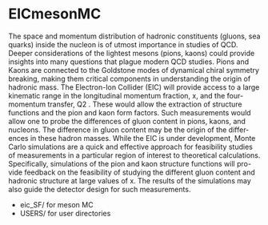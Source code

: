 # EICmesonMC

The space and momentum distribution of hadronic constituents (gluons,
sea quarks) inside the nucleon is of utmost importance in studies of QCD.
Deeper considerations of the lightest mesons (pions, kaons) could provide
insights into many questions that plague modern QCD studies. Pions and
Kaons are connected to the Goldstone modes of dynamical chiral symmetry
breaking, making them critical components in understanding the origin of
hadronic mass. The Electron-Ion Collider (EIC) will provide access to a
large kinematic range in the longitudinal momentum fraction, x, and the
four-momentum transfer, Q2 . These would allow the extraction of structure
functions and the pion and kaon form factors. Such measurements would
allow one to probe the differences of gluon content in pions, kaons, and
nucleons. The difference in gluon content may be the origin of the differ-
ences in these hadron masses. While the EIC is under development, Monte
Carlo simulations are a quick and effective approach for feasibility studies of
measurements in a particular region of interest to theoretical calculations.
Specifically, simulations of the pion and kaon structure functions will pro-
vide feedback on the feasibility of studying the different gluon content and
hadronic structure at large values of x. The results of the simulations may
also guide the detector design for such measurements.


* eic_SF/ for meson MC
* USERS/ for user directories
